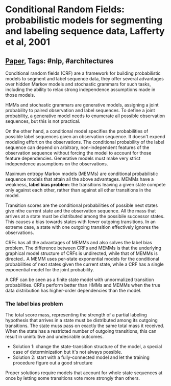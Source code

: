 # Conditional Random Fields: probabilistic models for segmenting and labeling sequence data, Lafferty et al, 2001

## [Paper](https://repository.upenn.edu/cgi/viewcontent.cgi?article=1162&context=cis_papers), Tags: \#nlp, \#architectures

Conditional random fields (CRF) are a framework for building probabilistic models to segment and label sequence data, they offer several advantages over hidden Markov models and stochastic grammars for such tasks, including the ability to relax strong independence assumptions made in those models.

HMMs and stochastic grammars are generative models, assigning a joint probability to paired observation and label sequences. To define a joint probability, a generative model needs to enumerate all possible observation sequences, but this is not practical.

On the other hand, a conditional model specifies the probabilities of possible label sequences given an observation sequence. It doesn't expend modeling effort on the observations. The conditional probability of the label sequence can depend on arbitrary, non-independent features of the observation sequence without forcing the model to account for those feature dependencies. Generative models must make very strict independence assumptions on the observations.

Maximum entropy Markov models (MEMMs) are conditional probabilistic sequence models that attain all the above advantages. MEMMs have a weakness, **label bias problem**: the transitions leaving a given state compete only against each other, rather than against all other transitions in the model.

Transition scores are the conditional probabilities of possible next states give nthe current state and the observation sequence. All the mass that arrives at a state must be distributed among the possibile successor states. This causes a bias towards states with fewer outgoing transitions. In an extreme case, a state with one outgoing transition effectively ignores the observations.

CRFs has all the advantages of MEMMs and also solves the label bias problem. The difference between CRFs and MEMMs is that the underlying graphical model structure of CRFs is undirected, while that of MEMMs is directed.. A MEMM uses per-state exponential models for the conditional probabilities of next states given the current state, while a CRF has a single exponential model for the joint probability.

A CRF can be seen as a finite state model with unnormalized transition probabilities. CRFs perform better than HMMs and MEMMs when the true data distribution has higher-order dependencies than the model.

### The label bias problem

The total score mass, representing the strength of a partial labeling hypothesis that arrives in a state must be distributed among its outgoing transitions. The state muss pass on exactly the same total mass it received. When the state has a restricted number of outgoing transitions, this can result in unintuitive and undesirable outcomes.

* Solution 1: change the state-transition structure of the model, a special case of determinization but it's not always possible.
* Solution 2: start with a fully-connected model and let the training procedure figure out a good structure

Proper solutions require models that account for whole state sequences at once by letting some transitions vote more strongly than others.
